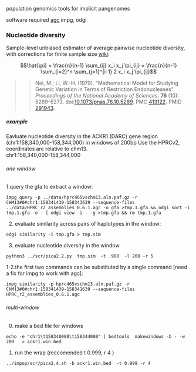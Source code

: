 population genomics tools for implicit pangenomes 


software required [agc](https://github.com/refresh-bio/agc) impg, odgi 



### Nucleotide diversity 

Sample-level unbiased estimator of average pairwise nucleotide diversity, with corrections for finite sample size [wiki](https://en.wikipedia.org/wiki/Nucleotide_diversity): 

$$\hat{\pi} = \frac{n}{n-1} \sum_{ij} x_i x_j \pi_{ij} = \frac{n}{n-1} \sum_{i=2}^n \sum_{j=1}^{i-1} 2 x_i x_j \pi_{ij}$$

>> Nei, M.; Li, W.-H. (1979). "Mathematical Model for Studying Genetic Variation in Terms of Restriction Endonucleases". *Proceedings of the National Academy of Sciences*. **76** (10): 5269–5273. doi:[10.1073/pnas.76.10.5269](https://doi.org/10.1073/pnas.76.10.5269). PMC [413122](https://www.ncbi.nlm.nih.gov/pmc/articles/PMC413122). PMID [291943](https://pubmed.ncbi.nlm.nih.gov/291943/).


##### example 

Eavluate nucleotide diversity in the ACKR1 (DARC) gene region (chr1:158,340,000-158,344,000) in windows of 200bp
Use the HPRCv2, coordinates are relative to chm13.  
chr1:158,340,000-158,344,000

###### one window 

1.query the gfa to extract a window:
```
impg query -p ../data/hprc465vschm13.aln.paf.gz -r CHM13#0#chr1:158341439-158343639 --sequence-files ../data/HPRC_r2_assemblies_0.6.1.agc -o gfa >tmp.1.gfa && odgi sort -i tmp.1.gfa -o - | odgi view -i - -g >tmp.gfa && rm tmp.1.gfa
```

2. evaluate similarity across pairs of haplotypes in the window:
```
odgi similarity -i tmp.gfa > tmp.sim 
```

3. evaluate nucleotide diversity in the window 
```
python3 ../scr/pica2.2.py  tmp.sim  -t .988  -l 200 -r 5
```

1-2.the first two commands can be substituted by a single command [need a fix for impg to work with agc]: 
```
impg similarity -p hprc465vschm13.aln.paf.gz -r CHM13#0#chr1:158341439-158341639 --sequence-files HPRC_r2_assemblies_0.6.1.agc
```

###### multi-window

0. make a bed file for windows 
```
echo -e "chr1\t158340000\t158344000" | bedtools  makewindows -b - -w 200   > ackr1.win.bed
```

1. run the wrap (reccomended t 0.999, r 4 )
```
../impop/scr/pica2.4.sh -b ackr1.win.bed  -t 0.999 -r 4
```
